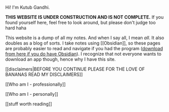 Hi! I'm Kutub Gandhi.

**THIS WEBSITE IS UNDER CONSTRUCTION AND IS NOT COMPLETE.** If you found yourself here, feel free to look around, but please don't judge too hard haha

This website is a dump of all my notes. And when I say all, I mean *all*. It also doubles as a blog of sorts. I take notes using [[Obsidian]], so these pages are probably easier to read and navigate if you had the program ([download from here if you do have Obsidian](https://github.com/kksgandhi/personal_site)). I recognize that not everyone wants to download an app though, hence why I have this site.

[[disclaimers|BEFORE YOU CONTINUE PLEASE FOR THE LOVE OF BANANAS READ MY DISCLAIMERS]]

[[Who am I - professionally]]

[[Who am I - personally]]

[[stuff worth reading]]
